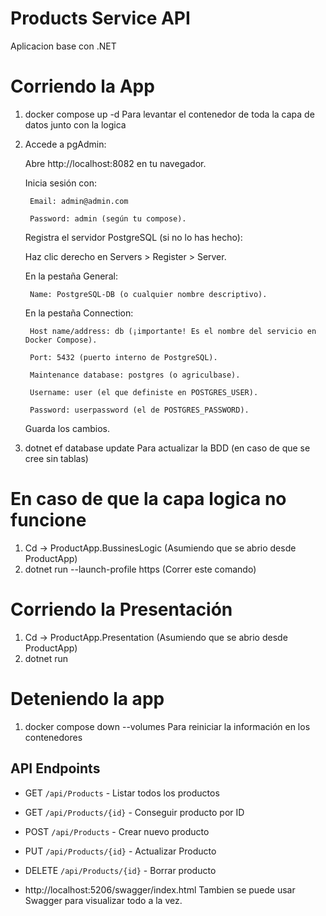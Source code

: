 # Products Service API
Aplicacion base con .NET

# Corriendo la App
1. docker compose up -d
Para levantar el contenedor de toda la capa de datos junto con la logica
2. Accede a pgAdmin:

    Abre http://localhost:8082 en tu navegador.

    Inicia sesión con:

        Email: admin@admin.com

        Password: admin (según tu compose).

    Registra el servidor PostgreSQL (si no lo has hecho):

    Haz clic derecho en Servers > Register > Server.

    En la pestaña General:

        Name: PostgreSQL-DB (o cualquier nombre descriptivo).

    En la pestaña Connection:

        Host name/address: db (¡importante! Es el nombre del servicio en Docker Compose).

        Port: 5432 (puerto interno de PostgreSQL).

        Maintenance database: postgres (o agriculbase).

        Username: user (el que definiste en POSTGRES_USER).

        Password: userpassword (el de POSTGRES_PASSWORD).

    Guarda los cambios. 
    
3. dotnet ef database update
Para actualizar la BDD (en caso de que se cree sin tablas)


# En caso de que la capa logica no funcione
1. Cd -> ProductApp.BussinesLogic (Asumiendo que se abrio desde ProductApp)
2. dotnet run --launch-profile https (Correr este comando)

# Corriendo la Presentación
1. Cd -> ProductApp.Presentation (Asumiendo que se abrio desde ProductApp)
2. dotnet run

# Deteniendo la app
1. docker compose down --volumes 
Para reiniciar la información en los contenedores

## API Endpoints

- GET `/api/Products` - Listar todos los productos
- GET `/api/Products/{id}` - Conseguir producto por ID
- POST `/api/Products` - Crear nuevo producto
- PUT `/api/Products/{id}` - Actualizar Producto
- DELETE `/api/Products/{id}` - Borrar producto

- http://localhost:5206/swagger/index.html 
Tambien se puede usar Swagger para visualizar todo a la vez.